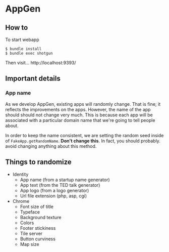 AppGen
=====

## How to
To start webapp
```
$ bundle install
$ bundle exec shotgun
```

Then visit...
http://localhost:9393/

## Important details

### App name
As we develop AppGen, existing apps will randomly change. That is fine; it
reflects the improvements on the apps. However, the name of the app should
should not change very much. This is because each app will be associated with
a particular domain name that we're going to tell people about.

In order to keep the name consistent, we are setting the random seed inside of
`FakeApp.getRandomName`. **Don't change this**. In fact, you should probably.
avoid changing anything about this method.

## Things to randomize

* Identity
  * App name (from a startup name generator)
  * App text (from the TED talk generator)
  * App logo (from a logo generator)
  * Url file extension (php, asp, cgi)
* Chrome
  * Font size of title
  * Typeface
  * Background texture
  * Colors
  * Footer stickiness
  * Tile server
  * Button curviness
  * Map size
